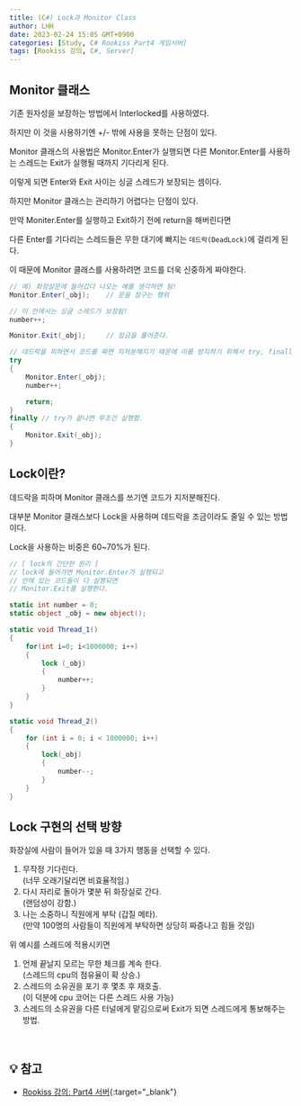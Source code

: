 ```yaml
---
title: (C#) Lock과 Monitor Class
author: LHH
date: 2023-02-24 15:05 GMT+0900
categories: [Study, C# Rookiss Part4 게임서버]
tags: [Rookiss 강의, C#, Server]
---
```


## Monitor 클래스 
기존 원자성을 보장하는 방법에서 Interlocked를 사용하였다.

하지만 이 것을 사용하기엔 +/- 밖에 사용을 못하는 단점이 있다.

Monitor 클래스의 사용법은 Monitor.Enter가 실행되면 다른 Monitor.Enter를 사용하는 스레드는 Exit가 실행될 때까지 기다리게 된다.

이렇게 되면 Enter와 Exit 사이는 싱글 스레드가 보장되는 셈이다. 

하지만 Monitor 클래스는 관리하기 어렵다는 단점이 있다.

만약 Moniter.Enter를 실행하고 Exit하기 전에 return을 해버린다면

다른 Enter를 기다리는 스레드들은 무한 대기에 빠지는 `데드락(DeadLock)`에 걸리게 된다.

이 때문에 Monitor 클래스를 사용하려면 코드를 더욱 신중하게 짜야한다.

```cs
// 예) 화장실문에 들어갔다 나오는 예를 생각하면 됨!
Monitor.Enter(_obj);    // 문을 잠구는 행위

// 이 안에서는 싱글 스레드가 보장됨!
number++;

Monitor.Exit(_obj);     // 잠금을 풀어준다.
```

```cs
// 데드락을 피하면서 코드를 짜면 지저분해지기 때문에 이를 방지하기 위해서 try, finally 사용
try
{
    Monitor.Enter(_obj);
    number++;

    return;
}
finally // try가 끝나면 무조건 실행함.
{
    Monitor.Exit(_obj);
}
```

## Lock이란?
데드락을 피하며 Monitor 클래스를 쓰기엔  코드가 지저분해진다.

대부분 Monitor 클래스보다 Lock을 사용하며 데드락을 조금이라도 줄일 수 있는 방법이다.

Lock을 사용하는 비중은 60~70%가 된다.

```cs
// [ lock의 간단한 원리 ]
// lock에 들어가면 Monitor.Enter가 실행되고
// 안에 있는 코드들이 다 실행되면
// Monitor.Exit를 실행한다.

static int number = 0;
static object _obj = new object();

static void Thread_1()
{
    for(int i=0; i<1000000; i++)
    {
        lock (_obj)
        {
            number++;
        }
    }
}

static void Thread_2()
{
    for (int i = 0; i < 1000000; i++)
    {
        lock(_obj)
        {
            number--;
        }
    }
}
```

## Lock 구현의 선택 방향
화장실에 사람이 들어가 있을 때 3가지 행동을 선택할 수 있다. 
1. 무작정 기다린다. <br> (너무 오래기달리면 비효율적임.)
2. 다시 자리로 돌아가 몇분 뒤 화장실로 간다. <br> (랜덤성이 강함.)
3. 나는 소중하니 직원에게 부탁 (갑질 메타). <br> (만약 100명의 사람들이 직원에게 부탁하면 상당히 짜증나고 힘들 것임) <br>

위 예시를 스레드에 적용시키면
1. 언제 끝날지 모르는 무한 체크를 계속 한다. <br> (스레드의 cpu의 점유율이 확 상승.)
2. 스레드의 소유권을 포기 후 몇초 후 재호출. <br> (이 덕분에 cpu 코어는 다른 스레드 사용 가능)
3. 스레드의 소유권을 다른 터널에게 맡김으로써 Exit가 되면 스레드에게 통보해주는 방법.

<br>

## 💡 참고
- [Rookiss 강의: Part4 서버](https://www.inflearn.com/course/%EC%9C%A0%EB%8B%88%ED%8B%B0-mmorpg-%EA%B0%9C%EB%B0%9C-part4){:target="_blank"}